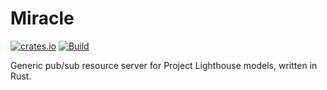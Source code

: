 # Miracle

[![crates.io](https://img.shields.io/crates/v/miracle)](https://crates.io/crates/miracle)
[![Build](https://github.com/fwcd/miracle/actions/workflows/build.yml/badge.svg)](https://github.com/fwcd/miracle/actions/workflows/build.yml)

Generic pub/sub resource server for Project Lighthouse models, written in Rust.
